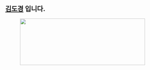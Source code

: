##  [**김도경**](https://dokyung0919.notion.site/Back-End-Engineer-133d2456f69480adb1c7dcfee69803aa?pvs=4) 입니다.
<p align="center"><img
    src="https://render.gitanimals.org/lines/rudeh2926?pet-id=589961688038175360"
    width="400"
    height="150"
  />

